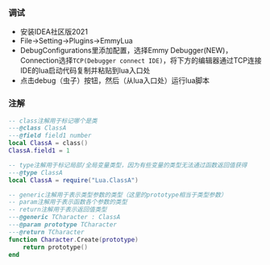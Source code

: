 ### 调试

- 安装IDEA社区版2021
- File->Setting->Plugins->EmmyLua
- DebugConfigurations里添加配置，选择Emmy Debugger(NEW)，Connection选择```TCP(Debugger connect IDE)```，将下方的编辑器通过TCP连接IDE的lua启动代码复制并粘贴到lua入口处
- 点击debug（虫子）按钮，然后（从lua入口处）运行lua脚本

### 注解

``` lua
-- class注解用于标记哪个是类
---@class ClassA
---@field field1 number
local ClassA = class()
ClassA.field1 = 1

-- type注解用于标记局部/全局变量类型，因为有些变量的类型无法通过函数返回值获得
---@type ClassA
local ClassA = require("Lua.ClassA")

-- generic注解用于表示类型参数的类型（这里的prototype相当于类型参数）
-- param注解用于表示函数各个参数的类型
-- return注解用于表示返回值类型
---@generic TCharacter : ClassA
---@param prototype TCharacter
---@return TCharacter
function Character.Create(prototype)
    return prototype()
end
```

